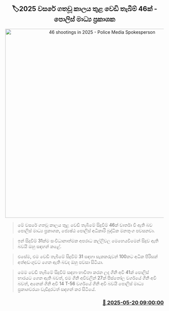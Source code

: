 <p align='center'><b><h2 align='center' title='46 shootings in 2025 - Police Media Spokesperson'>🏷2025 වසරේ ගතවූ කාලය තුළ වෙඩි තැබීම් 46ක් - පොලිස් මාධ්‍ය ප්‍රකාශක</h2></b></p>
<p align='center'><img src='https://helakuru.sgp1.cdn.digitaloceanspaces.com/esana/images/lib/buddika-manathunga.jpg' width='600' alt='46 shootings in 2025 - Police Media Spokesperson'></p>

> මේ වසරේ ගතවූ කාලය තුළ වෙඩි තැබීමේ සිදුවීම් 46ක් වාර්තා වී ඇති බව පොලිස් මාධ්‍ය ප්‍රකාශක, ජ්‍යෙෂ්ඨ පොලිස් අධිකාරි බුද්ධික මනතුංග පවසනවා.

> ඉන් සිදුවීම් 31ක්ම සංවිධානාත්මක අපරාධ කල්ලිවල මෙහෙයවීමෙන් සිදුව ඇති බවයි ඔහු සඳහන් කළේ.

> එසේම, එම වෙඩි තැබීමේ සිදුවීම් 31 සඳහා සැකකරුවන් 100කට අධික පිරිසක් අත්අඩංගුවට ගෙන ඇති බවද ඔහු පවසා සිටියා.

> මෙම වෙඩි තැබීමේ සිදුවීම් සඳහා භාවිතා කරන ලද ගිනි අවි 41ක් පොලිස් භාරයට ගෙන ඇති බවත්, එම ගිනි අවිවලින් 27ක් පිස්තෝල වර්ගයේ ගිනි අවි බවත්, අනෙක් ගිනි අවි 14 T-56 වර්ගයේ ගිනි අවි බවයි පොලිස් මාධ්‍ය ප්‍රකාශවරයා වැඩිදුරටත් සඳහන් කර සිටියේ.



<h3 align='right'><a href='https://www.helakuru.lk/esana/p/110245/'>📅 2025-05-20 09:00:00</a></h3>
